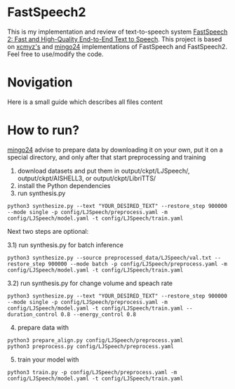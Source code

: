 # FastSpeech2
This is my implementation and review of text-to-speech system [FastSpeech 2: Fast and High-Quality End-to-End Text to Speech](https://github.com/xcmyz/FastSpeech). This project is based on [xcmyz's](https://github.com/xcmyz/FastSpeech) and [mingo24](https://github.com/ming024/FastSpeech2/tree/d4e79eb52e8b01d24703b2dfc0385544092958f3) implementations of FastSpeech and FastSpeech2. 
Feel free to use/modify the code.

# Novigation
Here is a small guide which describes all files content


# How to run?

[mingo24](https://github.com/ming024/FastSpeech2/tree/d4e79eb52e8b01d24703b2dfc0385544092958f3) advise to prepare data by downloading it on your own, put it on a special directory, and only after that start preprocessing and training

1) download datasets and put them in output/ckpt/LJSpeech/, output/ckpt/AISHELL3, or output/ckpt/LibriTTS/
2) install the Python dependencies
3) run synthesis.py
```
python3 synthesize.py --text "YOUR_DESIRED_TEXT" --restore_step 900000 --mode single -p config/LJSpeech/preprocess.yaml -m config/LJSpeech/model.yaml -t config/LJSpeech/train.yaml
```
Next two steps are optional:

3.1) run synthesis.py for batch inference
```
python3 synthesize.py --source preprocessed_data/LJSpeech/val.txt --restore_step 900000 --mode batch -p config/LJSpeech/preprocess.yaml -m config/LJSpeech/model.yaml -t config/LJSpeech/train.yaml
```

3.2) run synthesis.py for change volume and speach rate
```
python3 synthesize.py --text "YOUR_DESIRED_TEXT" --restore_step 900000 --mode single -p config/LJSpeech/preprocess.yaml -m config/LJSpeech/model.yaml -t config/LJSpeech/train.yaml --duration_control 0.8 --energy_control 0.8
```
4) prepare data with
```
python3 prepare_align.py config/LJSpeech/preprocess.yaml
python3 preprocess.py config/LJSpeech/preprocess.yaml
```
5) train your model with
```
python3 train.py -p config/LJSpeech/preprocess.yaml -m config/LJSpeech/model.yaml -t config/LJSpeech/train.yaml
```
